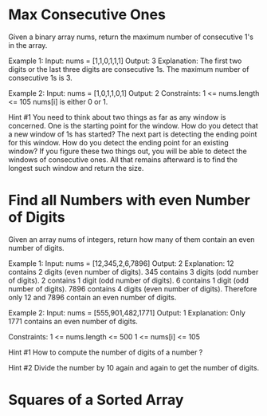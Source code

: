 # Max Consecutive Ones
Given a binary array nums, return the maximum number of consecutive 1's in the array.

Example 1:
  Input: nums = [1,1,0,1,1,1]
  Output: 3
  Explanation: The first two digits or the last three digits are consecutive 1s. The maximum number of consecutive 1s is 3.

Example 2:
  Input: nums = [1,0,1,1,0,1]
  Output: 2
Constraints:
  1 <= nums.length <= 105
  nums[i] is either 0 or 1.

Hint #1
  You need to think about two things as far as any window is concerned. One is the starting point for the window. How do you detect that a new window of 1s has started? The next part is detecting the ending point for this window. How do you detect the ending point for an existing window? If you figure these two things out, you will be able to detect the windows of consecutive ones. All that remains afterward is to find the longest such window and return the size.

# Find all Numbers with even Number of Digits

Given an array nums of integers, return how many of them contain an even number of digits.

Example 1:
    Input: nums = [12,345,2,6,7896]
    Output: 2
    Explanation: 
        12 contains 2 digits (even number of digits). 
        345 contains 3 digits (odd number of digits). 
        2 contains 1 digit (odd number of digits). 
        6 contains 1 digit (odd number of digits). 
        7896 contains 4 digits (even number of digits). 
        Therefore only 12 and 7896 contain an even number of digits.

Example 2:
    Input: nums = [555,901,482,1771]
    Output: 1 
    Explanation: 
        Only 1771 contains an even number of digits.

Constraints:
    1 <= nums.length <= 500
    1 <= nums[i] <= 105

Hint #1
How to compute the number of digits of a number ?

Hint #2
Divide the number by 10 again and again to get the number of digits.

# Squares of a Sorted Array